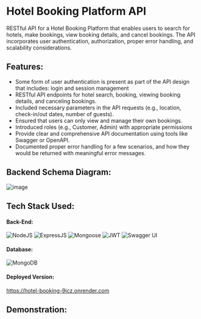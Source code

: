 #  Hotel Booking Platform API
  RESTful API for a Hotel Booking Platform that enables users to search for hotels,  make bookings, view booking details, and cancel bookings. The API incorporates user authentication, authorization, proper error handling, and scalability considerations.
  
## Features:
 * Some form of user authentication is present as part of the API design that includes: login and session management
 * RESTful API endpoints for hotel search, booking, viewing booking details, and canceling bookings.
 * Included necessary parameters in the API requests (e.g., location, check-in/out dates, number of guests).
 * Ensured that users can only view and manage their own bookings.
 * Introduced roles (e.g., Customer, Admin) with appropriate permissions
 * Provide clear and comprehensive API documentation using tools like Swagger or OpenAPI.
 * Documented proper error handling for a few scenarios, and how they would be returned with meaningful error messages.

## Backend Schema Diagram:
![image](https://github.com/adityaganji889/Hotel-Booking-Platform-API/assets/88584574/e6991efe-ee8a-4b05-9cd3-36d962c82741)


## Tech Stack Used:

#### Back-End:
<img alt="NodeJS" src="https://img.shields.io/badge/Node.js-43853D?style=for-the-badge&logo=node.js&logoColor=white"/> <img alt="ExpressJS" src="https://img.shields.io/badge/Express.js-000000?style=for-the-badge&logo=express&logoColor=white"/> <img alt="Mongoose" src ="https://img.shields.io/badge/Mongoose-orange?style=for-the-badge&logo=mongodb&logoColor=white"/> <img alt="JWT" src ="https://img.shields.io/badge/JWT-red?style=for-the-badge&logo=JSON+Web+Tokens&logoColor=white"/> <img alt="Swagger UI" src ="https://img.shields.io/badge/-Swagger-%23Clojure?style=for-the-badge&logo=swagger&logoColor=white"/>

#### Database:
<img alt="MongoDB" src ="https://img.shields.io/badge/MongoDB-4EA94B?style=for-the-badge&logo=mongodb&logoColor=white"/>

#### Deployed Version:

https://hotel-booking-9icz.onrender.com


## Demonstration:

